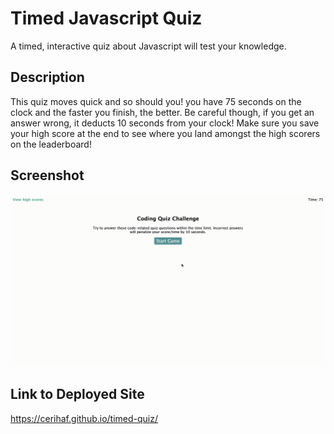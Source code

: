 # Timed Javascript Quiz

A timed, interactive quiz about Javascript will test your knowledge. 

## Description

This quiz moves quick and so should you! you have 75 seconds on the clock and the faster you finish, the better. Be careful though, if you get an answer wrong, it deducts 10 seconds from your clock! Make sure you save your high score at the end to see where you land amongst the high scorers on the leaderboard!

## Screenshot

![Screenshot of deployed project](./deployed-quiz.gif)


## Link to Deployed Site

https://cerihaf.github.io/timed-quiz/